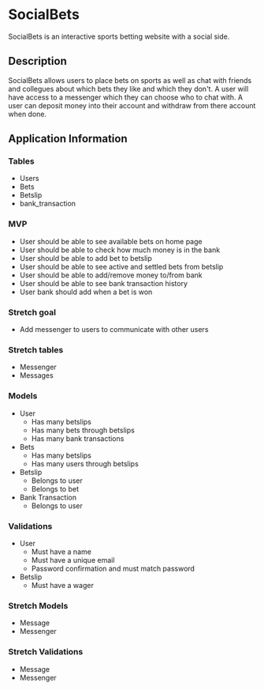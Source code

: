 # SocialBets
SocialBets is an interactive sports betting website with a social side.

## Description
SocialBets allows users to place bets on sports as well as chat with friends and collegues about which bets they like and which they don't. A user will have access to a messenger which they can choose who to chat with. A user can deposit money into their account and withdraw from there account when done.

## Application Information

### Tables
* Users
* Bets
* Betslip
* bank_transaction

### MVP
* User should be able to see available bets on home page
* User should be able to check how much money is in the bank
* User should be able to add bet to betslip
* User should be able to see active and settled bets from betslip
* User should be able to add/remove money to/from bank
* User should be able to see bank transaction history
* User bank should add when a bet is won

### Stretch goal
* Add messenger to users to communicate with other users

 ### Stretch tables
 * Messenger
 * Messages

 ### Models
 * User
    * Has many betslips
    * Has many bets through betslips
    * Has many bank transactions
 * Bets
    * Has many betslips
    * Has many users through betslips
 * Betslip
    * Belongs to user
    * Belongs to bet
 * Bank Transaction
    * Belongs to user

 ### Validations
 * User
    * Must have a name
    * Must have a unique email
    * Password confirmation and must match password
 * Betslip
    * Must have a wager

 ### Stretch Models
 * Message
 * Messenger

 ### Stretch Validations
 * Message
 * Messenger